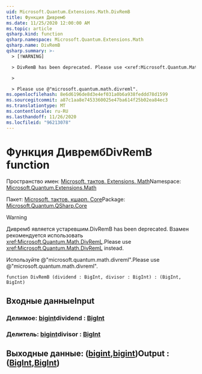 ```yaml
---
uid: Microsoft.Quantum.Extensions.Math.DivRemB
title: Функция Дивремб
ms.date: 11/25/2020 12:00:00 AM
ms.topic: article
qsharp.kind: function
qsharp.namespace: Microsoft.Quantum.Extensions.Math
qsharp.name: DivRemB
qsharp.summary: >-
  > [!WARNING]

  > DivRemB has been deprecated. Please use <xref:Microsoft.Quantum.Math.DivRemL> instead.

  >

  > Please use @"microsoft.quantum.math.divreml".
ms.openlocfilehash: 8e6d6196de8d3e4ef031a0b6a938feddd78d1599
ms.sourcegitcommit: a87c1aa8e7453360025e47ba614f25b02ea84ec3
ms.translationtype: MT
ms.contentlocale: ru-RU
ms.lasthandoff: 11/26/2020
ms.locfileid: "96213078"
---
```

# <a name="divremb-function"></a><span data-ttu-id="7f145-102">Функция Дивремб</span><span class="sxs-lookup"><span data-stu-id="7f145-102">DivRemB function</span></span>

<span data-ttu-id="7f145-103">Пространство имен: [Microsoft. тактов. Extensions. Math](xref:Microsoft.Quantum.Extensions.Math)</span><span class="sxs-lookup"><span data-stu-id="7f145-103">Namespace: [Microsoft.Quantum.Extensions.Math](xref:Microsoft.Quantum.Extensions.Math)</span></span>

<span data-ttu-id="7f145-104">Пакет: [Microsoft. тактов. кшарп. Core](https://nuget.org/packages/Microsoft.Quantum.QSharp.Core)</span><span class="sxs-lookup"><span data-stu-id="7f145-104">Package: [Microsoft.Quantum.QSharp.Core](https://nuget.org/packages/Microsoft.Quantum.QSharp.Core)</span></span>


> [!WARNING]
> <span data-ttu-id="7f145-105">Дивремб является устаревшим.</span><span class="sxs-lookup"><span data-stu-id="7f145-105">DivRemB has been deprecated.</span></span> <span data-ttu-id="7f145-106">Взамен рекомендуется использовать <xref:Microsoft.Quantum.Math.DivRemL>.</span><span class="sxs-lookup"><span data-stu-id="7f145-106">Please use <xref:Microsoft.Quantum.Math.DivRemL> instead.</span></span>
>
> <span data-ttu-id="7f145-107">Используйте @"microsoft.quantum.math.divreml".</span><span class="sxs-lookup"><span data-stu-id="7f145-107">Please use @"microsoft.quantum.math.divreml".</span></span>



```qsharp
function DivRemB (dividend : BigInt, divisor : BigInt) : (BigInt, BigInt)
```


## <a name="input"></a><span data-ttu-id="7f145-108">Входные данные</span><span class="sxs-lookup"><span data-stu-id="7f145-108">Input</span></span>

### <a name="dividend--bigint"></a><span data-ttu-id="7f145-109">Делимое: [bigint](xref:microsoft.quantum.lang-ref.bigint)</span><span class="sxs-lookup"><span data-stu-id="7f145-109">dividend : [BigInt](xref:microsoft.quantum.lang-ref.bigint)</span></span>




### <a name="divisor--bigint"></a><span data-ttu-id="7f145-110">Делитель: [bigint](xref:microsoft.quantum.lang-ref.bigint)</span><span class="sxs-lookup"><span data-stu-id="7f145-110">divisor : [BigInt](xref:microsoft.quantum.lang-ref.bigint)</span></span>





## <a name="output--bigintbigint"></a><span data-ttu-id="7f145-111">Выходные данные: ([bigint](xref:microsoft.quantum.lang-ref.bigint),[bigint](xref:microsoft.quantum.lang-ref.bigint))</span><span class="sxs-lookup"><span data-stu-id="7f145-111">Output : ([BigInt](xref:microsoft.quantum.lang-ref.bigint),[BigInt](xref:microsoft.quantum.lang-ref.bigint))</span></span>

